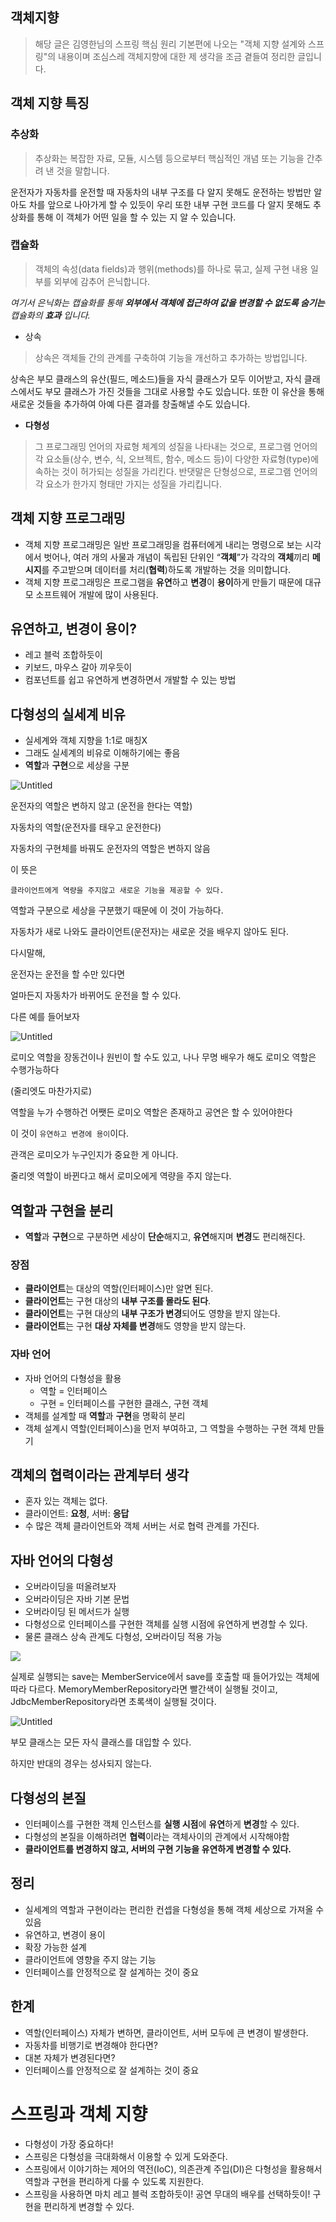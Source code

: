 ## 객체지향

> 해당 글은 김영한님의 스프링 핵심 원리 기본편에 나오는 "객체 지향 설계와 스프링"의 내용이며 조심스레 객체지향에 대한 제 생각을 조금 곁들여 정리한 글입니다.

## 객체 지향 특징

### 추상화

> 추상화는 복잡한 자료, 모듈, 시스템 등으로부터 핵심적인 개념 또는 기능을 간추려 낸 것을 말합니다.

운전자가 자동차를 운전할 때 자동차의 내부 구조를 다 알지 못해도 운전하는 방법만 알아도 차를 앞으로 나아가게 할 수 있듯이 우리 또한 내부 구현 코드를 다 알지 못해도 추상화를 통해 이 객체가 어떤 일을 할 수 있는 지 알 수 있습니다.

### 캡슐화

> 객체의 속성(data fields)과 행위(methods)를 하나로 묶고, 실제 구현 내용 일부를 외부에 감추어 은닉합니다.

_여기서 은닉화는 캡슐화를 통해 __외부에서 객체에 접근하여 값을 변경할 수 없도록 숨기는__ 캡슐화의 __효과__ 입니다._

- 상속
> 상속은 객체들 간의 관계를 구축하여 기능을 개선하고 추가하는 방법입니다.

상속은 부모 클래스의 유산(필드, 메소드)들을 자식 클래스가 모두 이어받고, 자식 클래스에서도 부모 클래스가 가진 것들을 그대로 사용할 수도 있습니다. 또한 이 유산을 통해 새로운 것들을 추가하여 아예 다른 결과를 창출해낼 수도 있습니다.

- **다형성**

> 그 프로그래밍 언어의 자료형 체계의 성질을 나타내는 것으로, 프로그램 언어의 각 요소들(상수, 변수, 식, 오브젝트, 함수, 메소드 등)이 다양한 자료형(type)에 속하는 것이 허가되는 성질을 가리킨다. 반댓말은 단형성으로, 프로그램 언어의 각 요소가 한가지 형태만 가지는 성질을 가리킵니다.

## 객체 지향 프로그래밍

- 객체 지향 프로그래밍은 일반 프로그래밍을 컴퓨터에게 내리는 명령으로 보는 시각에서 벗어나, 여러 개의 사물과 개념이 독립된 단위인 “**객체**”가 각각의 **객체**끼리 **메시지**를 주고받으며 데이터를 처리(**협력**)하도록 개발하는 것을 의미합니다.
- 객체 지향 프로그래밍은 프로그램을 **유연**하고 **변경**이 **용이**하게 만들기 때문에 대규모 소프트웨어 개발에 많이 사용된다.

## 유연하고, 변경이 용이?

- 레고 블럭 조합하듯이
- 키보드, 마우스 갈아 끼우듯이
- 컴포넌트를 쉽고 유연하게 변경하면서 개발할 수 있는 방법


## 다형성의 실세계 비유

- 실세계와 객체 지향을 1:1로 매칭X
- 그래도 실세계의 비유로 이해하기에는 좋음
- **역할**과 **구현**으로 세상을 구분

![Untitled](/images/oop_%EB%8B%A4%ED%98%95%EC%84%B12.png)

운전자의 역할은 변하지 않고 (운전을 한다는 역할)

자동차의 역할(운전자를 태우고 운전한다)

자동차의 구현체를 바꿔도 운전자의 역할은 변하지 않음

이 뜻은

`클라이언트에게 역량을 주지않고 새로운 기능을 제공할 수 있다.`

역할과 구분으로 세상을 구분했기 때문에 이 것이 가능하다.

자동차가 새로 나와도 클라이언트(운전자)는 새로운 것을 배우지 않아도 된다.

다시말해,

운전자는 운전을 할 수만 있다면

얼마든지 자동차가 바뀌어도 운전을 할 수 있다.

다른 예를 들어보자

![Untitled](/images/oop_%EB%8B%A4%ED%98%95%EC%84%B1.png)

로미오 역할을 장동건이나 원빈이 할 수도 있고, 나나 무명 배우가 해도 로미오 역할은 수행가능하다

(줄리엣도 마찬가지로)

역할을 누가 수행하건 어쨋든 로미오 역할은 존재하고 공연은 할 수 있어야한다

이 것이 `유연하고 변경에 용이`이다.

관객은 로미오가 누구인지가 중요한 게 아니다.

줄리엣 역할이 바뀐다고 해서 로미오에게 역량을 주지 않는다.

## 역할과 구현을 분리

- **역할**과 **구현**으로 구분하면 세상이 **단순**해지고, **유연**해지며 **변경**도 편리해진다.

### 장점

- **클라이언트**는 대상의 역할(인터페이스)만 알면 된다.
- **클라이언트**는 구현 대상의 **내부 구조를 몰라도 된다**.
- **클라이언트**는 구현 대상의 **내부 구조가 변경**되어도 영향을 받지 않는다.
- **클라이언트**는 구현 **대상 자체를 변경**해도 영향을 받지 않는다.

### 자바 언어

- 자바 언어의 다형성을 활용
    - 역할 = 인터페이스
    - 구현 = 인터페이스를 구현한 클래스, 구현 객체
- 객체를 설계할 때 **역할**과 **구현**을 명확히 분리
- 객체 설계시 역할(인터페이스)을 먼저 부여하고, 그 역할을 수행하는 구현 객체 만들기

## 객체의 협력이라는 관계부터 생각

- 혼자 있는 객체는 없다.
- 클라이언트: **요청**, 서버: **응답**
- 수 많은 객체 클라이언트와 객체 서버는 서로 협력 관계를 가진다.

## 자바 언어의 다형성

- 오버라이딩을 떠올려보자
- 오버라이딩은 자바 기본 문법
- 오버라이딩 된 메서드가 실행
- 다형성으로 인터페이스를 구현한 객체를 실행 시점에 유연하게 변경할 수 있다.
- 물론 클래스 상속 관계도 다형성, 오버라이딩 적용 가능

![](/images/%EB%8B%A4%ED%98%95%EC%84%B1_2.png)

실제로 실행되는 save는 MemberService에서 save를 호출할 때 들어가있는 객체에 따라 다르다. MemoryMemberRepository라면 빨간색이 실행될 것이고, JdbcMemberRepository라면 초록색이 실행될 것이다.

![Untitled](/images/%EB%8B%A4%ED%98%95%EC%84%B1_1.png)

 부모 클래스는 모든 자식 클래스를 대입할 수 있다.

하지만 반대의 경우는 성사되지 않는다.

## 다형성의 본질

- 인터페이스를 구현한 객체 인스턴스를 **실행 시점**에 **유연**하게 **변경**할 수 있다.
- 다형성의 본질을 이해하려면 **협력**이라는 객체사이의 관계에서 시작해야함
- **클라이언트를 변경하지 않고, 서버의 구현 기능을 유연하게 변경할 수 있다.**

## 정리

- 실세계의 역할과 구현이라는 편리한 컨셉을 다형성을 통해 객체 세상으로 가져올 수 있음
- 유연하고, 변경이 용이
- 확장 가능한 설계
- 클라이언트에 영향을 주지 않는 기능
- 인터페이스를 안정적으로 잘 설계하는 것이 중요

## 한계

- 역할(인터페이스) 자체가 변하면, 클라이언트, 서버 모두에 큰 변경이 발생한다.
- 자동차를 비행기로 변경해야 한다면?
- 대본 자체가 변경된다면?
- 인터페이스를 안정적으로 잘 설계하는 것이 중요

# 스프링과 객체 지향

- 다형성이 가장 중요하다!
- 스프링은 다형성을 극대화해서 이용할 수 있게 도와준다.
- 스프링에서 이야기하는 제어의 역전(IoC), 의존관계 주입(DI)은 다형성을 활용해서 역할과 구현을 편리하게 다룰 수 있도록 지원한다.
- 스프링을 사용하면 마치 레고 블럭 조합하듯이! 공연 무대의 배우를 선택하듯이! 구현을 편리하게 변경할 수 있다.